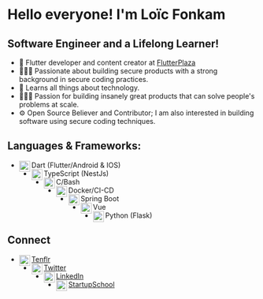 # Hello everyone! I'm Loïc Fonkam 

## Software Engineer and a Lifelong Learner!

- 📱 Flutter developer and content creator at [FlutterPlaza][website]
- 👷🏾‍♂️ Passionate about building secure products with a strong background in secure coding practices.
- 📖  Learns all things about technology.
- 👷🏾‍♂️ Passion for building insanely great products that can solve people's problems at scale.
- ⚙ Open Source Believer and Contributor; I am also interested in building software using secure coding techniques.

## Languages & Frameworks:

- Dart (Flutter/Android & IOS)<img align="left" alt="flutter" width="22px" src="https://cdn.jsdelivr.net/npm/simple-icons@v3/icons/flutter.svg"/>
- TypeScript (NestJs)<img align="left" alt="javascript" width="22px" src="https://cdn.jsdelivr.net/npm/simple-icons@3.11.0/icons/typescript.svg"/>
- C/Bash <img align="left" alt="swift" width="22px" src="https://cdn.jsdelivr.net/npm/simple-icons@3.11.0/icons/gnubash.svg"/>
- Docker/CI-CD<img align="left" alt="android" width="22px" src="https://cdn.jsdelivr.net/npm/simple-icons@3.11.0/icons/docker.svg"/>
- Spring Boot <img align="left" width="22px" alt="springboot" src="https://img.icons8.com/color/48/000000/spring-logo.png"/>
- Vue <img align="left" width="22px" alt="vue" src="https://img.icons8.com/color/48/000000/vue-js.png"/>
- Python (Flask)<img align="left" alt="python" width="22px" src="https://cdn.jsdelivr.net/npm/simple-icons@v3/icons/python.svg"/>


## Connect

- [Tenflr<img align="left" alt="fonkamloic | Website" width="22px" src="https://avatars.githubusercontent.com/u/116918175?s=88&v=4"/>][website]
- [Twitter<img align="left" alt="fonkamloic | Twitter" width="22px" src="https://cdn.jsdelivr.net/npm/simple-icons@v3/icons/twitter.svg"/>][twitter]
- [LinkedIn<img align="left" alt="fonkamloic | LinkedIn" width="22px" src="https://cdn.jsdelivr.net/npm/simple-icons@v3/icons/linkedin.svg"/>][linkedin]
- [StartupSchool<img align="left" alt="startupSchool | Instagram" width="22px" src="https://proptechzone.com/wp-content/uploads/2019/10/y_combinator-5f35cf76-ce77-4bfb-a744-160e63f0abf8-1.png"/>][startupschool]

[website]: https://flutterplaza.com
[website_lyte]: https://www.lyteloop.com


<!--[youtube]: https://youtube.com/c/XcodingwithAlfian -->

[twitter]: https://twitter.com/fonkamloic
[linkedin]: https://linkedin.com/in/fonkamloic
[startupschool]: https://www.startupschool.org/users/edit
